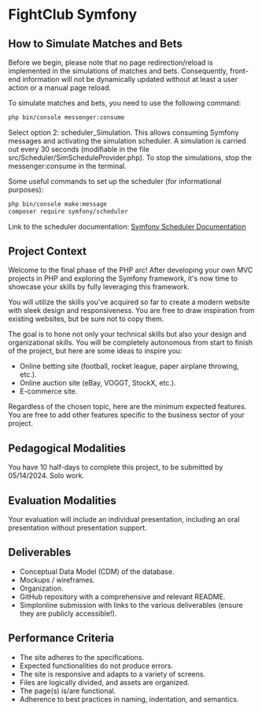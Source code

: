 # FightClub Symfony

## How to Simulate Matches and Bets

Before we begin, please note that no page redirection/reload is implemented in the simulations of matches and bets. Consequently, front-end information will not be dynamically updated without at least a user action or a manual page reload.

To simulate matches and bets, you need to use the following command:

```bash
php bin/console messenger:consume
```

Select option 2: scheduler_Simulation.
This allows consuming Symfony messages and activating the simulation scheduler.
A simulation is carried out every 30 seconds (modifiable in the file src/Scheduler/SimScheduleProvider.php).
To stop the simulations, stop the messenger:consume in the terminal.

Some useful commands to set up the scheduler (for informational purposes):

```bash
php bin/console make:message
composer require symfony/scheduler
```

Link to the scheduler documentation: [Symfony Scheduler Documentation](https://symfony.com/doc/current/scheduler.html)


## Project Context

Welcome to the final phase of the PHP arc! After developing your own MVC projects in PHP and exploring the Symfony framework, it's now time to showcase your skills by fully leveraging this framework.

You will utilize the skills you've acquired so far to create a modern website with sleek design and responsiveness. You are free to draw inspiration from existing websites, but be sure not to copy them.

The goal is to hone not only your technical skills but also your design and organizational skills. You will be completely autonomous from start to finish of the project, but here are some ideas to inspire you:

- Online betting site (football, rocket league, paper airplane throwing, etc.).
- Online auction site (eBay, VOGGT, StockX, etc.).
- E-commerce site.

Regardless of the chosen topic, here are the minimum expected features. You are free to add other features specific to the business sector of your project.

## Pedagogical Modalities

You have 10 half-days to complete this project, to be submitted by 05/14/2024. Solo work.

## Evaluation Modalities

Your evaluation will include an individual presentation, including an oral presentation without presentation support.

## Deliverables

- Conceptual Data Model (CDM) of the database.
- Mockups / wireframes.
- Organization.
- GitHub repository with a comprehensive and relevant README.
- Simplonline submission with links to the various deliverables (ensure they are publicly accessible!).

## Performance Criteria

- The site adheres to the specifications.
- Expected functionalities do not produce errors.
- The site is responsive and adapts to a variety of screens.
- Files are logically divided, and assets are organized.
- The page(s) is/are functional.
- Adherence to best practices in naming, indentation, and semantics.
